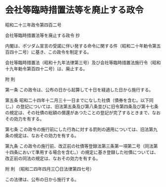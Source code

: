# 会社等臨時措置法等を廃止する政令

昭和二十三年政令第四百二号

会社等臨時措置法等を廃止する政令 抄

内閣は、ポツダム宣言の受諾に伴い発する命令に関する件（昭和二十年勅令第五百四十二号）に基き、この政令を制定する。

会社等臨時措置法（昭和十九年法律第三号）及び会社等臨時措置法施行令（昭和十九年勅令第百四十二号）は、廃止する。

附 則

第一条 この政令は、公布の日から起算して十日を経過した日から施行する。

第五条 昭和二十四年十二月三十一日までになした社債（債券を含む。以下同じ。）の登記については、旧法第五条及び第八条並びに旧令第四条及び第十七条の規定は、その社債の総額の償還があつたことの登記が完了するときまで、なおその効力を有する。

第七条 この政令の施行前にした行為に対する罰則の適用については、旧法第九条の規定は、なおその効力を有する。

第九条 この政令の施行前、改正前の社債等登録法第三条第一項第二号（同法第十四条において準用する場合を含む。）の規定に基き登録した社債については、改正前の同法の規定は、なおその効力を有する。

附 則 （昭和二四年四月三〇日法律第四七号）

この法律は、公布の日から施行する。
